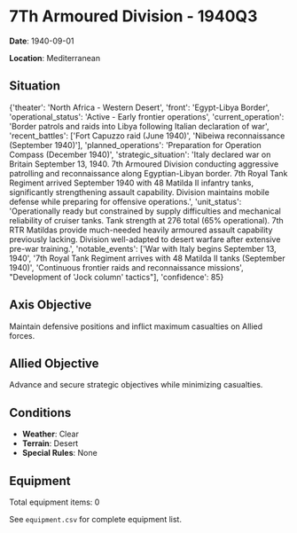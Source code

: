 # 7Th Armoured Division - 1940Q3

**Date**: 1940-09-01

**Location**: Mediterranean

## Situation

{'theater': 'North Africa - Western Desert', 'front': 'Egypt-Libya Border', 'operational_status': 'Active - Early frontier operations', 'current_operation': 'Border patrols and raids into Libya following Italian declaration of war', 'recent_battles': ['Fort Capuzzo raid (June 1940)', 'Nibeiwa reconnaissance (September 1940)'], 'planned_operations': 'Preparation for Operation Compass (December 1940)', 'strategic_situation': 'Italy declared war on Britain September 13, 1940. 7th Armoured Division conducting aggressive patrolling and reconnaissance along Egyptian-Libyan border. 7th Royal Tank Regiment arrived September 1940 with 48 Matilda II infantry tanks, significantly strengthening assault capability. Division maintains mobile defense while preparing for offensive operations.', 'unit_status': 'Operationally ready but constrained by supply difficulties and mechanical reliability of cruiser tanks. Tank strength at 276 total (65% operational). 7th RTR Matildas provide much-needed heavily armoured assault capability previously lacking. Division well-adapted to desert warfare after extensive pre-war training.', 'notable_events': ['War with Italy begins September 13, 1940', '7th Royal Tank Regiment arrives with 48 Matilda II tanks (September 1940)', 'Continuous frontier raids and reconnaissance missions', "Development of 'Jock column' tactics"], 'confidence': 85}

## Axis Objective

Maintain defensive positions and inflict maximum casualties on Allied forces.

## Allied Objective

Advance and secure strategic objectives while minimizing casualties.

## Conditions

- **Weather**: Clear
- **Terrain**: Desert
- **Special Rules**: None

## Equipment

Total equipment items: 0

See `equipment.csv` for complete equipment list.
